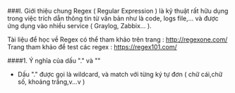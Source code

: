 ###I. Giới thiệu chung
Regex ( Regular Expression ) là kỹ thuật rất hữu dụng trong việc trích dẫn thông tin từ văn bản như là code, logs file,... và được ứng dụng
vào nhiều service ( Graylog, Zabbix... ).

Tài liệu để học về Regex có thể tham khảo trên trang : http://regexone.com/ 
Trang tham khảo để test các regex : https://regex101.com/ 

####1. Ý nghĩa của dấu "." và "\"
-  Dấu "." được gọi là wildcard, và match với từng ký tự đơn ( chữ cái,chữ số, khoảng trắng,v...v )

